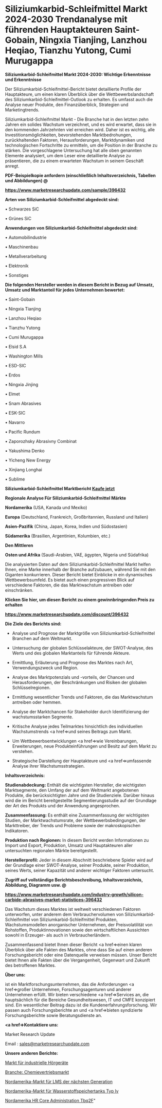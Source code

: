 # Siliziumkarbid-Schleifmittel Markt 2024-2030 Trendanalyse mit führenden Hauptakteuren Saint-Gobain, Ningxia Tianjing, Lanzhou Heqiao, Tianzhu Yutong, Cumi Murugappa

<strong>Siliziumkarbid-Schleifmittel Markt 2024-2030: Wichtige Erkenntnisse und Erkenntnisse</strong>

Der Siliziumkarbid-Schleifmittel-Bericht bietet detaillierte Profile der Hauptakteure, um einen klaren Überblick über die Wettbewerbslandschaft des Siliziumkarbid-Schleifmittel-Outlook zu erhalten. Es umfasst auch die Analyse neuer Produkte, den Finanzüberblick, Strategien und Marketingtrends.

Siliziumkarbid-Schleifmittel Markt - Die Branche hat in den letzten zehn Jahren ein solides Wachstum verzeichnet, und es wird erwartet, dass sie in den kommenden Jahrzehnten viel erreichen wird. Daher ist es wichtig, alle Investitionsmöglichkeiten, bevorstehenden Marktbedrohungen, zurückhaltenden Faktoren, Herausforderungen, Marktdynamiken und technologischen Fortschritte zu ermitteln, um die Position in der Branche zu stärken. Die vorgeschlagene Untersuchung hat alle oben genannten Elemente analysiert, um dem Leser eine detaillierte Analyse zu präsentieren, die zu einem erwarteten Wachstum in seinem Geschäft anregt.



<strong><b>PDF-Beispielkopie anfordern (einschließlich Inhaltsverzeichnis, Tabellen und Abbildungen) @ </b></strong>

<strong><a href=https://www.marketresearchupdate.com/sample/396432>

<strong>https://www.marketresearchupdate.com/sample/396432</u></a></strong></strong>



<strong>Arten von Siliziumkarbid-Schleifmittel abgedeckt sind:</strong>

• Schwarzes SiC

• Grünes SiC



<strong>Anwendungen von Siliziumkarbid-Schleifmittel abgedeckt sind:</strong>

• Automobilindustrie

• Maschinenbau

• Metallverarbeitung

• Elektronik

• Sonstiges



<strong>Die folgenden Hersteller werden in diesem Bericht in Bezug auf Umsatz, Umsatz und Marktanteil für jedes Unternehmen bewertet:</strong>

• Saint-Gobain

• Ningxia Tianjing

• Lanzhou Heqiao

• Tianzhu Yutong

• Cumi Murugappa

• Elsid S.A

• Washington Mills

• ESD-SIC

• Erdos

• Ningxia Jinjing

• Elmet

• Snam Abrasives

• ESK-SIC

• Navarro

• Pacific Rundum

• Zaporozhsky Abrasivny Combinat

• Yakushima Denko

• Yicheng New Energy

• Xinjiang Longhai

• Sublime



<strong>Siliziumkarbid-Schleifmittel Marktbericht <a href=https://www.marketresearchupdate.com/buynow/396432>Kaufe jetzt</a></strong>



<strong>Regionale Analyse Für Siliziumkarbid-Schleifmittel Märkte</strong>



<strong>Nordamerika</strong> (USA, Kanada und Mexiko)



<strong>Europa</strong> (Deutschland, Frankreich, Großbritannien, Russland und Italien)



<strong>Asien-Pazifik</strong> (China, Japan, Korea, Indien und Südostasien)



<strong>Südamerika</strong> (Brasilien, Argentinien, Kolumbien, etc.)



<strong>Den Mittleren</strong> 

<strong>Osten und Afrika</strong> (Saudi-Arabien, VAE, ägypten, Nigeria und Südafrika)

Die analysierten Daten auf dem Siliziumkarbid-Schleifmittel Markt helfen Ihnen, eine Marke innerhalb der Branche aufzubauen, während Sie mit den Giganten konkurrieren. Dieser Bericht bietet Einblicke in ein dynamisches Wettbewerbsumfeld. Es bietet auch einen progressiven Blick auf verschiedene Faktoren, die das Marktwachstum antreiben oder einschränken.



<strong>Klicken Sie hier, um diesen Bericht zu einem gewinnbringenden Preis zu erhalten
</strong>

<strong><a href=https://www.marketresearchupdate.com/discount/396432>https://www.marketresearchupdate.com/discount/396432</b></u></strong></a>



<strong>Die Ziele des Berichts sind:</strong>

- Analyse und Prognose der Marktgröße von Siliziumkarbid-Schleifmittel Branchen auf dem Weltmarkt.

- Untersuchung der globalen Schlüsselakteure, der SWOT-Analyse, des Werts und des globalen Marktanteils für führende Akteure.

- Ermittlung, Erläuterung und Prognose des Marktes nach Art, Verwendungszweck und Region.

- Analyse des Marktpotenzials und -vorteils, der Chancen und Herausforderungen, der Beschränkungen und Risiken der globalen Schlüsselregionen.

- Ermittlung wesentlicher Trends und Faktoren, die das Marktwachstum antreiben oder hemmen.

- Analyse der Marktchancen für Stakeholder durch Identifizierung der wachstumsstarken Segmente.

- Kritische Analyse jedes Teilmarktes hinsichtlich des individuellen Wachstumstrends <a href=>und</a> seines Beitrags zum Markt.

- Um Wettbewerbsentwicklungen <a href=>wie</a> Vereinbarungen, Erweiterungen, neue Produkteinführungen und Besitz auf dem Markt zu verstehen.

- Strategische Darstellung der Hauptakteure und <a href=>umfas</a>sende Analyse ihrer Wachstumsstrategien.



<strong>Inhaltsverzeichnis:</strong>



<strong>Studienabdeckung:</strong> Enthält die wichtigsten Hersteller, die wichtigsten Marktsegmente, den Umfang der auf dem Weltmarkt angebotenen Produkte, die berücksichtigten Jahre und die Studienziele. Darüber hinaus wird die im Bericht bereitgestellte Segmentierungsstudie auf der Grundlage der Art des Produkts und der Anwendung angesprochen.



<strong>Zusammenfassung:</strong> Es enthält eine Zusammenfassung der wichtigsten Studien, der Marktwachstumsrate, der Wettbewerbsbedingungen, der Markttreiber, der Trends und Probleme sowie der makroskopischen Indikatoren.



<strong>Produktion nach Regionen:</strong> In diesem Bericht werden Informationen zu Import und Export, Produktion, Umsatz und Hauptakteuren aller untersuchten regionalen Märkte bereitgestellt.



<strong>Herstellerprofil:</strong> Jeder in diesem Abschnitt beschriebene Spieler wird auf der Grundlage einer SWOT-Analyse, seiner Produkte, seiner Produktion, seines Werts, seiner Kapazität und anderer wichtiger Faktoren untersucht.



<strong><b>Zugriff auf vollständige Berichtsbeschreibung, Inhaltsverzeichnis, Abbildung, Diagramm usw. @ </b></strong>

<strong><a href=https://www.marketresearchupdate.com/industry-growth/silicon-carbide-abrasives-market-statistices-396432>https://www.marketresearchupdate.com/industry-growth/silicon-carbide-abrasives-market-statistices-396432</a></strong>

Das Wachstum dieses Marktes ist weltweit verschiedenen Faktoren unterworfen, unter anderem dem Verbrauchervolumen von Siliziumkarbid-Schleifmittel von Siliziumkarbid-Schleifmittel Produkten, Wachstumsmodellen anorganischer Unternehmen, der Preisvolatilität von Rohstoffen, Produktinnovationen sowie den wirtschaftlichen Aussichten sowohl in Erzeuger- als auch in Verbraucherländern.

Zusammenfassend bietet Ihnen dieser Bericht <a href=>einen</a> klaren Überblick über alle Fakten des Marktes, ohne dass Sie auf einen anderen Forschungsbericht oder eine Datenquelle verweisen müssen. Unser Bericht bietet Ihnen alle Fakten über die Vergangenheit, Gegenwart und Zukunft des betroffenen Marktes.



<strong>Über uns:</strong>

 ist ein Marktforschungsunternehmen, das die Anforderungen <a href=>großer</a> Unternehmen, Forschungsagenturen und anderer Unternehmen erfüllt. Wir bieten verschiedene <a href=>Services</a> an, die hauptsächlich für die Bereiche Gesundheitswesen, IT und CMFE konzipiert sind. Ein wesentlicher Beitrag dazu ist die Kundenerfahrungsforschung. Wir passen auch Forschungsberichte an und <a href=>bieten</a> syndizierte Forschungsberichte sowie Beratungsdienste an.



<strong><a href=>Kontaktiere uns:</a></strong>

Market Research Update

Email : sales@marketresearchupdate.com



<strong>Unsere anderen Berichte:</strong>

<a href=https://www.linkedin.com/pulse/industrial-hearables-market-demand-future-scope>Markt für industrielle Hörgeräte</a>

<a href=https://www.linkedin.com/pulse/industry-chemical-distribution-market-outlooks>Branche: Chemievertriebsmarkt</a>

<a href=https://www.linkedin.com/pulse/north-america-next-gen-lms-market-report-2023-top-company>Nordamerika-Markt für LMS der nächsten Generation</a>

<a href=https://www.linkedin.com/pulse/north-america-type-iv-hydrogen-storage-tank-market-2023>Nordamerika-Markt für Wasserstoffspeichertanks Typ Iv</a>

<a href=https://www.linkedin.com/pulse/north-america-hr-core-administration-tbq2f/>Nordamerika HR Core Administration Tbq2F</a>"
